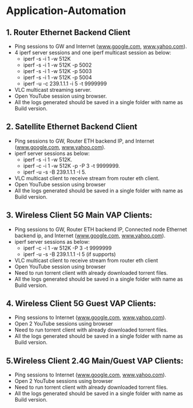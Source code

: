 # Application-Automation<br>
## 1. Router Ethernet Backend Client
  - Ping sessions to GW and Internet (www.google.com, www.yahoo.com).
  - 4 iperf server sessions and one iperf multicast session as below:
      - iperf -s -i 1 -w 512K
      - iperf -s -i 1 -w 512K -p 5002
      - iperf -s -i 1 -w 512K -p 5003
      - iperf -s -i 1 -w 512K -p 5004
      - iperf -u -c 239.1.1.1 -i 5 -t 9999999
  - VLC multicast streaming server.
  - Open YouTube session using browser.
  - All the logs generated should be saved in a single folder with name as Build version.

## 2. Satellite Ethernet Backend Client
  - Ping sessions to GW, Router ETH backend IP, and Internet (www.google.com, www.yahoo.com).
  - iperf server sessions as below:
      - iperf -s -i 1 -w 512K.
      - iperf -c  <Router eth client IP> -i 1 -w 512K -p <one port number per satellite> -P 3 -t 9999999.
      - iperf -u -s -B 239.1.1.1 -I 5.
  - VLC multicast client to receive stream from router eth client.
  - Open YouTube session using browser
  - All the logs generated should be saved in a single folder with name as Build version.

## 3. Wireless Client 5G Main VAP Clients:
  - Ping sessions to GW, Router ETH backend IP, Connected node Ethernet backend ip, and Internet (www.google.com, www.yahoo.com).
  - iperf server sessions as below:
      - iperf -c  <Eth backend client IP> -i 1 -w 512K -P 3 -t 9999999
      - iperf -u -s -B 239.1.1.1 -I 5  (if supports)
  - VLC multicast client to receive stream from router eth client
  - Open YouTube session using browser
  - Need to run torrent client with already downloaded torrent files.
  - All the logs generated should be saved in a single folder with name as Build version.

## 4. Wireless Client 5G Guest VAP Clients:
  - Ping sessions to Internet (www.google.com, www.yahoo.com).
  - Open 2 YouTube sessions using browser
  - Need to run torrent client with already downloaded torrent files.
  - All the logs generated should be saved in a single folder with name as Build version.

## 5.Wireless Client 2.4G Main/Guest VAP Clients:
  - Ping sessions to Internet (www.google.com, www.yahoo.com).
  - Open 2 YouTube sessions using browser
  - Need to run torrent client with already downloaded torrent files.
  - All the logs generated should be saved in a single folder with name as Build version.
